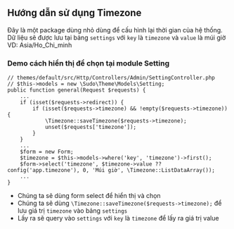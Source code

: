 ## Hướng dẫn sử dụng Timezone ##
Đây là một package dùng nhỏ dùng để cấu hình lại thời gian của hệ thống. Dữ liệu sẽ được lưu tại bảng `settings` với `key` là `timezone` và `value` là múi giờ VD: Asia/Ho_Chi_minh

### Demo cách hiển thị để chọn tại module Setting ###

	// themes/default/src/Http/Controllers/Admin/SettingController.php
	// $this->models = new \Sudo\Theme\Models\Setting;
    public function general(Request $requests) {
    	...
        if (isset($requests->redirect)) {
            if (isset($requests->timezone) && !empty($requests->timezone)) {
                \Timezone::saveTimezone($requests->timezone);
                unset($requests['timezone']);
            }
        }
        ...
        $form = new Form;
        $timezone = $this->models->where('key', 'timezone')->first();
        $form->select('timezone', $timezone->value ?? config('app.timezone'), 0, 'Múi giờ', \Timezone::ListDataArray());
        ...
    }

- Chúng ta sẽ dùng form select để hiển thị và chọn
- Chúng ta sẽ dùng `\Timezone::saveTimezone($requests->timezone);` để lưu giá trị `timezone` vào bảng `settings`
- Lấy ra sẽ query vào `settings` với `key` là `timezone` để lấy ra giá trị value